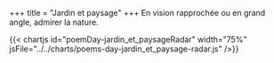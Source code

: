 +++
title = "Jardin et paysage"
+++
En vision rapprochée ou en grand angle, admirer la nature.

{{< chartjs id="poemDay-jardin_et_paysageRadar" width="75%" jsFile="../../charts/poems-day-jardin_et_paysage-radar.js" />}}
